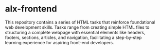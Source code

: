 # alx-frontend
This repository contains a series of HTML tasks that reinforce foundational web development skills. Tasks range from creating simple HTML files to structuring a complete webpage with essential elements like headers, footers, sections, articles, and navigation, facilitating a step-by-step learning experience for aspiring front-end developers.
